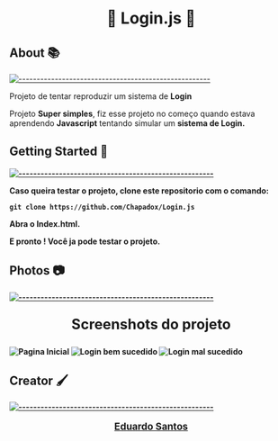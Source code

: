 <h1 align="center">🔐 Login.js 🔐 </h1>


## About 📚
[![-----------------------------------------------------](https://raw.githubusercontent.com/andreasbm/readme/master/assets/lines/colored.png)](#table-of-contents)

<p>Projeto de tentar reproduzir um sistema de <strong>Login</strong></p>

<p>Projeto <strong>Super simples</strong>, fiz esse projeto no começo quando estava aprendendo <strong>Javascript</strong> tentando simular um <strong>sistema de Login.</strongp>

##  Getting Started 🧪
[![-----------------------------------------------------](https://raw.githubusercontent.com/andreasbm/readme/master/assets/lines/colored.png)](#table-of-contents)

<p>Caso queira testar o projeto, clone este repositorio com o comando:</p>

    git clone https://github.com/Chapadox/Login.js

<p>Abra o <strong>Index.html.</strong></p>

<p><strong>E pronto !</strong> Você ja pode testar o projeto.</p> 

## Photos 📷
[![-----------------------------------------------------](https://raw.githubusercontent.com/andreasbm/readme/master/assets/lines/colored.png)](#table-of-contents)

<p style="font-size:25px" align="center"><strong>Screenshots do projeto</strong></p>


<img src="https://i.ibb.co/9p8GhF4/log1.png" alt="Pagina Inicial">

<img src="https://i.ibb.co/1Jc8Sym/log2.png" alt="Login bem sucedido">

<img src="https://i.ibb.co/GdhywWw/log3.png" alt="Login mal sucedido">

## Creator 🖌️
[![-----------------------------------------------------](https://raw.githubusercontent.com/andreasbm/readme/master/assets/lines/colored.png)](#table-of-contents)

<a href="https://www.linkedin.com/in/destr00/"><p style="font-size: 17px;" align=center>Eduardo Santos</p></a>

